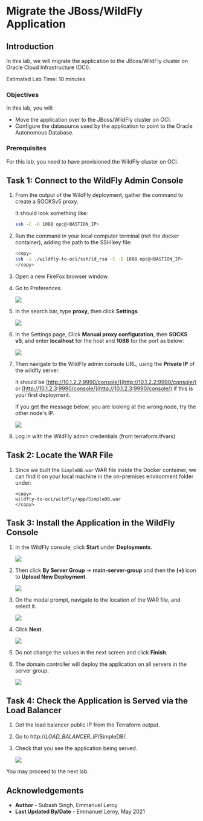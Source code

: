 # Migrate the JBoss/WildFly Application

## Introduction

In this lab, we will migrate the application to the JBoss/WildFly cluster on Oracle Cloud Infrastructure (OCI).

Estimated Lab Time: 10 minutes

### Objectives

In this lab, you will:
* Move the application over to the JBoss/WildFly cluster on OCI.
* Configure the datasource used by the application to point to the Oracle Autonomous Database.

### Prerequisites

For this lab, you need to have provisioned the WildFly cluster on OCI.

## Task 1: Connect to the WildFly Admin Console

1. From the output of the WildFly deployment, gather the command to create a SOCKSv5 proxy.

    It should look something like:

    ```bash
    ssh -C -D 1088 opc@<BASTION_IP>
    ```

2. Run the command in your local computer terminal (not the docker container), adding the path to the SSH key file:

    ```bash
    <copy>
    ssh -i ./wildfly-to-oci/ssh/id_rsa -C -D 1088 opc@<BASTION_IP>
    </copy>
    ```

2. Open a new FireFox browser window.

3. Go to Preferences.

    ![](./images/firefox-prefs.png)

4. In the search bar, type **proxy**, then click **Settings**.

    ![](./images/firefox-proxy.png)

5. In the Settings page, Click **Manual proxy configuration**, then **SOCKS v5**, and enter **localhost** for the host and **1088** for the  port as below:

    ![](./images/firefox-proxy-settings.png)

6. Then navigate to the WildFly admin console URL, using the **Private IP** of the wildfly server.

    It should be [http://10.1.2.2:9990/console/](http://10.1.2.2:9990/console/) or [http://10.1.2.3:9990/console/](http://10.1.2.3:9990/console/) if this is your first deployment.

    If you get the message below, you are looking at the wrong node, try the other node's IP.

    ![](./images/wrong-node.png)
    
7. Log in with the WildFly admin credentials (from terraform.tfvars)

## Task 2: Locate the WAR File

1. Since we built the `SimpleDB.war` WAR file inside the Docker container, we can find it on your local machine in the on-premises environment folder under:

    ```
    <copy>
    wildfly-to-oci/wildfly/app/SimpleDB.war
    </copy>
    ```

## Task 3: Install the Application in the WildFly Console

1. In the WildFly console, click **Start** under **Deployments**.

    ![](./images/wildfly-main.png)

2. Then click **By Server Group** -> **main-server-group** and then the **(+)** icon to **Upload New Deployment**.

    ![](./images/new-deployment.png)

3. On the modal prompt, navigate to the location of the WAR file, and select it.

    ![](./images/deployment-step1.png)

4. Click **Next**.

    ![](./images/deployment-step2.png)

5. Do not change the values in the next screen and click **Finish**.

6. The domain controller will deploy the application on all servers in the server group.

    ![](./images/deployment-step4.png)


## Task 4: Check the Application is Served via the Load Balancer

1. Get the load balancer public IP from the Terraform output. 

2. Go to http://*LOAD_BALANCER_IP*/SimpleDB/.

3. Check that you see the application being served.

    ![](./images/lb-simpledb-app.png)

You may proceed to the next lab.

## Acknowledgements
 - **Author** - Subash Singh, Emmanuel Leroy
 - **Last Updated By/Date** - Emmanuel Leroy, May 2021
